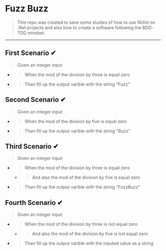 # Fuzz Buzz
> This repo was created to save some studies of how to use NUnit on .Net projects and also how to create a software following the BDD-TDD mindset.
---
## First Scenario ✔
> Given an integer input
- > When the mod of the division by three is equal zero
- > Than fill up the output varible with the string "Fuzz"

## Second Scenario ✔
> Given an integer input
- > When the mod of the division by five is equal zero
- > Than fill up the output varible with the string "Buzz"

## Third Scenario ✔
> Given an integer input
- > When the mod of the division by three is equal zero
    - > And also the mod of the division by five is equal zero
- > Than fill up the output varible with the string "FuzzBuzz"

## Fourth Scenario ✔
> Given an integer input
- > When the mod of the division by three is not equal zero
    - > And also the mod of the division by five is not equal zero
- > Than fill up the output varible with the inputed value as a string